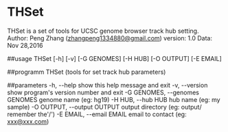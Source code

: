 # THSet

  THSet is a set of tools for UCSC genome browser track hub setting. <br> Author: Peng Zhang (zhangpeng1334880@gmail.com)
  version: 1.0
  Data: Nov 28,2016

##usage
THSet [-h] [-v] [-G GENOMES] [-H HUB] [-O OUTPUT] [-E EMAIL]

##programm
THSet (tools for set track hub parameters) 

##parameters
  -h, --help            show this help message and exit
  -v, --version         show program's version number and exit
  -G GENOMES, --genomes GENOMES
                        genome name (eg: hg19)
  -H HUB, --hub HUB     hub name (eg: my sample)
  -O OUTPUT, --output OUTPUT
                        output directory (eg: output/ remember the'/')
  -E EMAIL, --email EMAIL
                        email to contact (eg: xxx@xxx.com)

